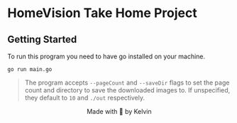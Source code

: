 # HomeVision Take Home Project

## Getting Started

To run this program you need to have go installed on your machine.


```go run main.go```

> The program accepts ```--pageCount``` and ```--saveDir``` flags to set the page count and directory to save the downloaded images to. If unspecified, they default to ```10``` and ```./out``` respectively.

<p align="center">Made with 💙 by Kelvin</p>
